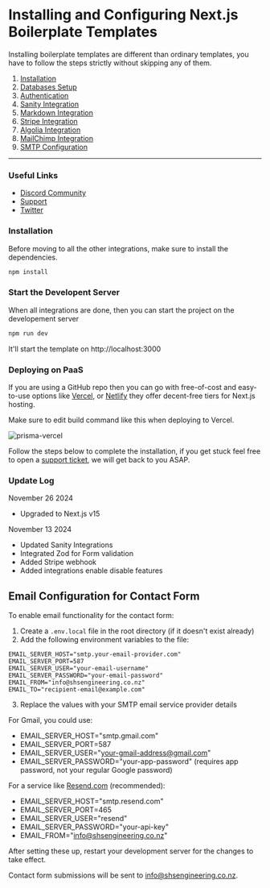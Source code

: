 # Installing and Configuring Next.js Boilerplate Templates

Installing boilerplate templates are different than ordinary templates, you have to follow the steps strictly without skipping any of them.


1. [Installation](https://nextjstemplates.com/docs/boilerplate#installation)
2. [Databases Setup](https://nextjstemplates.com/docs/database)
3. [Authentication](https://nextjstemplates.com/docs/authentication)
4. [Sanity Integration](https://nextjstemplates.com/docs/sanity)
5. [Markdown Integration](https://nextjstemplates.com/docs/markdown)
6. [Stripe Integration](https://nextjstemplates.com/docs/stripe)
7. [Algolia Integration](https://nextjstemplates.com/docs/algolia)
8. [MailChimp Integration](https://nextjstemplates.com/docs/mailchimp)
9. [SMTP Configuration](https://nextjstemplates.com/docs/resend)

---

### Useful Links
- [Discord Community](https://pimjo.com/community)
- [Support](https://nextjstemplates.com/support)
- [Twitter](https://x.com/nextjstemplate)


### Installation

Before moving to all the other integrations, make sure to install the dependencies.

```bash copy
npm install

```

### Start the Developent Server

When all integrations are done, then you can start the project on the developement server

```bash copy
npm run dev
```

It'll start the template on http://localhost:3000

### Deploying on PaaS

If you are using a GitHub repo then you can go with free-of-cost and easy-to-use options like [Vercel](https://vercel.com/), or [Netlify](https://netlify.com/) they offer decent-free tiers for Next.js hosting.

Make sure to edit build command like this when deploying to Vercel.

![prisma-vercel](https://nextjstemplates.com/docs/prisma-vercel.png)

Follow the steps below to complete the installation, if you get stuck feel free to open a [support ticket](/support), we will get back to you ASAP.

### Update Log

November 26 2024
- Upgraded to Next.js v15

November 13 2024
- Updated Sanity Integrations
- Integrated Zod for Form validation
- Added Stripe webhook
- Added integrations enable disable features

## Email Configuration for Contact Form

To enable email functionality for the contact form:

1. Create a `.env.local` file in the root directory (if it doesn't exist already)
2. Add the following environment variables to the file:

```
EMAIL_SERVER_HOST="smtp.your-email-provider.com"
EMAIL_SERVER_PORT=587
EMAIL_SERVER_USER="your-email-username"
EMAIL_SERVER_PASSWORD="your-email-password"
EMAIL_FROM="info@shsengineering.co.nz"
EMAIL_TO="recipient-email@example.com"
```

3. Replace the values with your SMTP email service provider details

For Gmail, you could use:
- EMAIL_SERVER_HOST="smtp.gmail.com"
- EMAIL_SERVER_PORT=587
- EMAIL_SERVER_USER="your-gmail-address@gmail.com"
- EMAIL_SERVER_PASSWORD="your-app-password" (requires app password, not your regular Google password)

For a service like [Resend.com](https://resend.com/) (recommended):
- EMAIL_SERVER_HOST="smtp.resend.com"
- EMAIL_SERVER_PORT=465
- EMAIL_SERVER_USER="resend"
- EMAIL_SERVER_PASSWORD="your-api-key"
- EMAIL_FROM="info@shsengineering.co.nz"

After setting these up, restart your development server for the changes to take effect.

Contact form submissions will be sent to info@shsengineering.co.nz.
